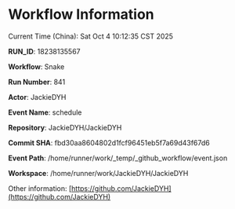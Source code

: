 # Workflow Information

Current Time (China): Sat Oct  4 10:12:35 CST 2025  

**RUN_ID**: 18238135567  

**Workflow**: Snake  

**Run Number**: 841  

**Actor**: JackieDYH  

**Event Name**: schedule  

**Repository**: JackieDYH/JackieDYH  

**Commit SHA**: fbd30aa8604802d1fcf96451eb5f7a69d43f67d6  

**Event Path**: /home/runner/work/_temp/_github_workflow/event.json  

**Workspace**: /home/runner/work/JackieDYH/JackieDYH  

Other information: [https://github.com/JackieDYH](https://github.com/JackieDYH)
